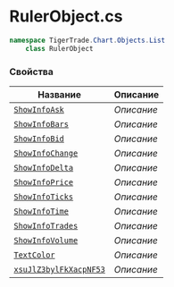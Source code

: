 
# RulerObject.cs
```csharp
namespace TigerTrade.Chart.Objects.List  
    class RulerObject
```

### Свойства
| Название | Описание |
| --- | --- |
| [`ShowInfoAsk`](./Свойства/ShowInfoAsk.md) | *Описание* |
| [`ShowInfoBars`](./Свойства/ShowInfoBars.md) | *Описание* |
| [`ShowInfoBid`](./Свойства/ShowInfoBid.md) | *Описание* |
| [`ShowInfoChange`](./Свойства/ShowInfoChange.md) | *Описание* |
| [`ShowInfoDelta`](./Свойства/ShowInfoDelta.md) | *Описание* |
| [`ShowInfoPrice`](./Свойства/ShowInfoPrice.md) | *Описание* |
| [`ShowInfoTicks`](./Свойства/ShowInfoTicks.md) | *Описание* |
| [`ShowInfoTime`](./Свойства/ShowInfoTime.md) | *Описание* |
| [`ShowInfoTrades`](./Свойства/ShowInfoTrades.md) | *Описание* |
| [`ShowInfoVolume`](./Свойства/ShowInfoVolume.md) | *Описание* |
| [`TextColor`](./Свойства/TextColor.md) | *Описание* |
| [`xsuJlZ3bylFkXacpNF53`](./Свойства/xsuJlZ3bylFkXacpNF53.md) | *Описание* |
